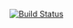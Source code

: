 

[![Build Status](https://travis-ci.org/cc1005/milestone_4.svg?branch=master)](https://travis-ci.org/cc1005/milestone_4)